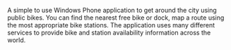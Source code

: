 A simple to use Windows Phone application to get around the city using public bikes.
You can find the nearest free bike or dock, map a route using the most appropriate bike stations.
The application uses many different services to provide bike and station availability information across the world.